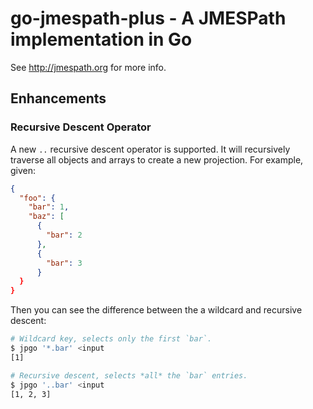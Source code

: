 # go-jmespath-plus - A JMESPath implementation in Go

See http://jmespath.org for more info.

## Enhancements

### Recursive Descent Operator

A new `..` recursive descent operator is supported. It will recursively traverse all objects and arrays to create a new projection. For example, given:

```json
{
  "foo": {
    "bar": 1,
    "baz": [
      {
        "bar": 2
      },
      {
        "bar": 3
      }
  }
}
```

Then you can see the difference between the a wildcard and recursive descent:

```sh
# Wildcard key, selects only the first `bar`.
$ jpgo '*.bar' <input
[1]

# Recursive descent, selects *all* the `bar` entries.
$ jpgo '..bar' <input
[1, 2, 3]
```
